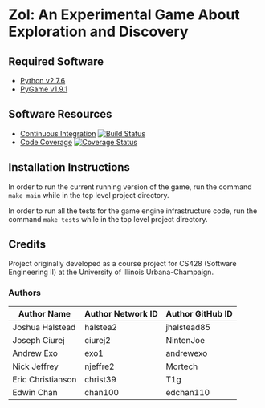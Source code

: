 # Zol: An Experimental Game About Exploration and Discovery #

## Required Software ##
- [Python v2.7.6][py]
- [PyGame v1.9.1][pygame]

## Software Resources ##
- [Continuous Integration][travis] [![Build Status](https://travis-ci.org/NintenJoe/zol.png?branch=master)](https://travis-ci.org/NintenJoe/zol)
- [Code Coverage][coveralls] [![Coverage Status](https://coveralls.io/repos/NintenJoe/zol/badge.png)](https://coveralls.io/r/NintenJoe/zol)

## Installation Instructions ##
In order to run the current running version of the game, run the command `make main`
while in the top level project directory.

In order to run all the tests for the game engine infrastructure code, run the
command `make tests` while in the top level project directory.

## Credits ##
Project originally developed as a course project for CS428 (Software Engineering II) at
the University of Illinois Urbana-Champaign.

### Authors ###

| Author Name | Author Network ID | Author GitHub ID |
| ----------- | ----------------- | ---------------- |
| Joshua Halstead | halstea2 | jhalstead85 |
| Joseph Ciurej | ciurej2 | NintenJoe |
| Andrew Exo | exo1 | andrewexo |
| Nick Jeffrey | njeffre2 | Mortech |
| Eric Christianson | christ39 | T1g |
| Edwin Chan | chan100 | edchan110 |


[py]: http://www.python.org/download/releases/2.7.6/ 
[pygame]: http://www.pygame.org/install.html
[travis]: https://travis-ci.org/NintenJoe/zol
[coveralls]: https://coveralls.io/r/NintenJoe/zol
